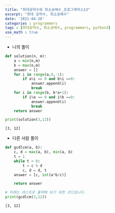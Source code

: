 ```yaml
---
title: "최대공약수와 최소공배수_프로그래머스13"
excerpt: "최대 공약수, 최소공배수"
date: '2021-04-28'
categories : programmers
tags : [최대공약수, 최소공배수, programmers, python3]
use_math : true
---
```




* 나의 풀이


```python
def solution(n, m):
    a = min(n,m)
    b = max(n,m)
    answer = []
    for i in range(a,0,-1):
        if a%i == 0 and b%i ==0:
            answer.append(i)
            break
    for i in range(b, b*a+1):
        if i%a == 0 and i%b ==0:
            answer.append(i)
            break
    return answer

print(solution(3,12))
```

    [3, 12]


* 다른 사람 풀이


```python
def gcdlcm(a, b):
    c, d = max(a, b), min(a, b)
    t = 1
    while t > 0:
        t = c % d
        c, d = d, t
    answer = [c, int(a*b/c)]

    return answer

# 아래는 테스트로 출력해 보기 위한 코드입니다.
print(gcdlcm(3,12))
```

    [3, 12]



```python

```
